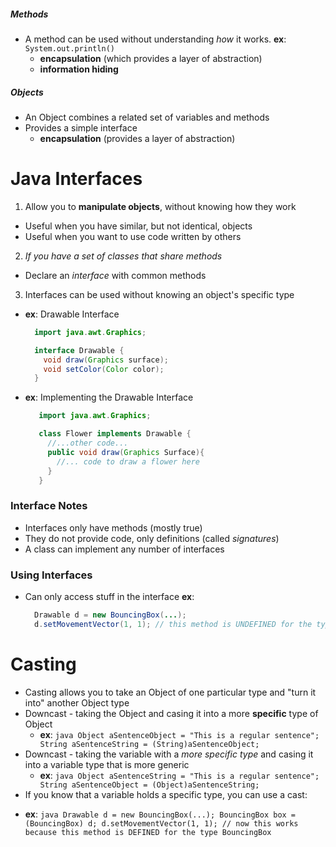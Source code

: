 ##### Methods
* A method can be used without understanding *how* it works. __**ex**__: `System.out.println()`
  - **encapsulation** (which provides a layer of abstraction)
  - **information hiding**

##### Objects
* An Object combines a related set of variables and methods
* Provides a simple interface
  - **encapsulation** (provides a layer of abstraction)

# Java Interfaces

1. Allow you to **manipulate objects**, without knowing how they work
  - Useful when you have similar, but not identical, objects
  - Useful when you want to use code written by others

2. *If you have a set of classes that share methods*
  - Declare an *interface* with common methods

3. Interfaces can be used without knowing an object's specific type
  - __**ex**__: Drawable Interface
    ```java
      import java.awt.Graphics;

      interface Drawable {
        void draw(Graphics surface);
        void setColor(Color color);
      }
    ```
  - __**ex**__: Implementing the Drawable Interface
    ```java
       import java.awt.Graphics;

       class Flower implements Drawable {
         //...other code...
         public void draw(Graphics Surface){
           //... code to draw a flower here
         }
       }
    ```

### Interface Notes
* Interfaces only have methods (mostly true)
* They do not provide code, only definitions (called *signatures*)
* A class can implement any number of interfaces

### Using Interfaces
* Can only access stuff in the interface
__**ex**__:
    ```java
      Drawable d = new BouncingBox(...);
      d.setMovementVector(1, 1); // this method is UNDEFINED for the type Drawable
    ```

# Casting
* Casting allows you to take an Object of one particular type and "turn it into" another Object type
* Downcast - taking the Object and casing it into a more **specific** type of Object
  - __**ex**__:
        ```java
           Object aSentenceObject = "This is a regular sentence";
           String aSentenceString = (String)aSentenceObject;
        ```
* Downcast - taking the variable with a *more specific type* and casing it into a variable type that is more generic
  - __**ex**__:
        ```java
           Object aSentenceString = "This is a regular sentence";
           String aSentenceObject = (Object)aSentenceString;
        ```
* If you know that a variable holds a specific type, you can use a cast:
- __**ex**__:
      ```java
         Drawable d = new BouncingBox(...);
         BouncingBox box = (BouncingBox) d;
         d.setMovementVector(1, 1); // now this works because this method is DEFINED for the type BouncingBox
      ```
